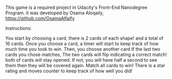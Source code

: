 This game is a required project in Udacity's Front-End Nanodegree Program. it was developed by Osama Aloqaily, https://github.com/OsamaAlfaify

Instructions:

You start by choosing a card, there is 2 cards of each shape! and a total of 16 cards.
Once you choose a card, a timer will start to keep track of how much time you took to win.
Then, you choose another card
If the last two cards you chose matches, The two cards will flip indicating a correct match! both of cards will stay opened.
If not, you will have half a second to see them then they will be covered again.
Match all cards to win!
There is a star rating and moves counter to keep track of how well you did!